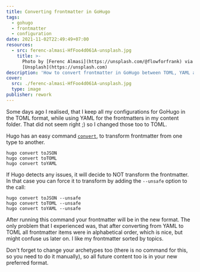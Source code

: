 ```yaml
---
title: Converting frontmatter in GoHugo
tags:
  - gohugo
  - frontmatter
  - configuration
date: 2021-11-02T22:49:49+07:00
resources:
  - src: ferenc-almasi-HfFoo4d061A-unsplash.jpg
    title: >-
      Photo by [Ferenc Almasi](https://unsplash.com/@flowforfrank) via
      [Unsplash](https://unsplash.com)
description: 'How to convert frontmatter in GoHugo between TOML, YAML and JSON.'
cover:
  src: ./ferenc-almasi-HfFoo4d061A-unsplash.jpg
  type: image
publisher: rework
---
```


Some days ago I realised, that I keep all my configurations for GoHugo in the TOML format, while using YAML for the frontmatters in my content folder. That did not seem right ;) so I changed those too to TOML.

Hugo has an easy command [`convert`](https://gohugo.io/commands/hugo_convert/), to transform frontmatter from one type to another.

```shell {lineAnchors=code1}
hugo convert toJSON
hugo convert toTOML
hugo convert toYAML
```

If Hugo detects any issues, it will decide to NOT transform the frontmatter. In that case you can force it to transform by adding the `--unsafe` option to the call:

```shell {lineAnchors=code2}
hugo convert toJSON --unsafe
hugo convert toTOML --unsafe
hugo convert toYAML --unsafe
```

After running this command your frontmatter will be in the new format. The only problem that I experienced was, that after converting from YAML to TOML all frontmatter items were in alphabetical order, which is nice, but might confuse us later on. I like my frontmatter sorted by topics.

Don't forget to change your archetypes too (there is no command for this, so you need to do it manually), so all future content too is in your new preferred format.
